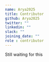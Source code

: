 ```yaml
---
name: Arya2025
title: Contributor
github: Arya2025
twitter: ""
linkedin: ""
slack: ""
joining_date: ""
role : contributor
---
```


Still waiting for this
